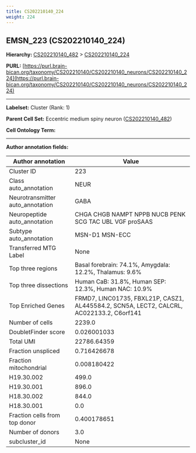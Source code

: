 ```yaml
---
title: CS202210140_224
weight: 224
---
```

## EMSN_223 (CS202210140_224)
<b>Hierarchy: </b>
[CS202210140_482](../CS202210140_482) >
[CS202210140_224](../CS202210140_224)

**PURL:** [https://purl.brain-bican.org/taxonomy/CS202210140/CS202210140_neurons/CS202210140_224](https://purl.brain-bican.org/taxonomy/CS202210140/CS202210140_neurons/CS202210140_224)

---


**Labelset:** Cluster (Rank: 1)

**Parent Cell Set:** Eccentric medium spiny neuron ([CS202210140_482](../CS202210140_482))



**Cell Ontology Term:** 

[MARKER GENES.]: #


---

[TRANSFERRED ANNOTATIONS.]: #


[AUTHOR ANNOTATION FIELDS.]: #


**Author annotation fields:**

| Author annotation | Value |
|-------------------|-------|
|Cluster ID|223|
|Class auto_annotation|NEUR|
|Neurotransmitter auto_annotation|GABA|
|Neuropeptide auto_annotation|CHGA CHGB NAMPT NPPB NUCB PENK SCG TAC UBL VGF proSAAS|
|Subtype auto_annotation|MSN-D1 MSN-ECC|
|Transferred MTG Label|None|
|Top three regions|Basal forebrain: 74.1%, Amygdala: 12.2%, Thalamus: 9.6%|
|Top three dissections|Human CaB: 31.8%, Human SEP: 12.3%, Human NAC: 10.9%|
|Top Enriched Genes|FRMD7, LINC01735, FBXL21P, CASZ1, AL445584.2, SCN5A, LECT2, CALCRL, AC022133.2, C6orf141|
|Number of cells|2239.0|
|DoubletFinder score|0.026001033|
|Total UMI|22786.64359|
|Fraction unspliced|0.716426678|
|Fraction mitochondrial|0.008180422|
|H19.30.002|499.0|
|H19.30.001|896.0|
|H18.30.002|844.0|
|H18.30.001|0.0|
|Fraction cells from top donor|0.400178651|
|Number of donors|3.0|
|subcluster_id|None|
